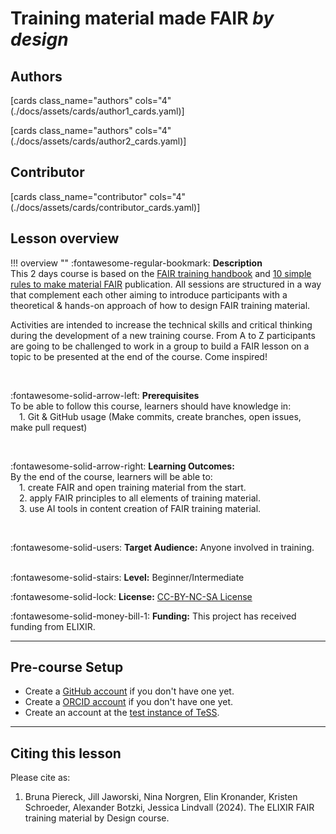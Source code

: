 # Training material made FAIR _by design_

## Authors

[cards class_name="authors" cols="4"(./docs/assets/cards/author1_cards.yaml)]

[cards class_name="authors" cols="4"(./docs/assets/cards/author2_cards.yaml)]

## Contributor

[cards class_name="contributor" cols="4"(./docs/assets/cards/contributor_cards.yaml)]

## Lesson overview

!!! overview ""
  :fontawesome-regular-bookmark: **Description**  
  This 2 days course is based on the [FAIR training handbook](https://elixir-europe-training.github.io/ELIXIR-TrP-FAIR-training-handbook/) and [10 simple rules to make material FAIR](https://journals.plos.org/ploscompbiol/article?id=10.1371/journal.pcbi.1007854) publication. All sessions are structured in a way that complement each other aiming to introduce participants with a theoretical & hands-on approach of how to design FAIR training material.
    
  Activities are intended to increase the technical skills and critical thinking during the development of a new training course. From A to Z participants are going to be challenged to work in a group to build a FAIR lesson on a topic to be presented at the end of the course. Come inspired! 
    
  </br>
    
  :fontawesome-solid-arrow-left: **Prerequisites**  
  To be able to follow this course, learners should have knowledge in:  
  &emsp;1. Git & GitHub usage (Make commits, create branches, open issues, make pull request)  
    
  </br>
    
  :fontawesome-solid-arrow-right: **Learning Outcomes:**  
  By the end of the course, learners will be able to:  
  &emsp;1. create FAIR and open training material from the start.  
  &emsp;2. apply FAIR principles to all elements of training material.  
  &emsp;3. use AI tools in content creation of FAIR training material.  
    
  </br>
    
  :fontawesome-solid-users: **Target Audience:** Anyone involved in training.  
  </br>
    
  :fontawesome-solid-stairs: **Level:** Beginner/Intermediate  
   
  :fontawesome-solid-lock: **License:** [CC-BY-NC-SA License](https://creativecommons.org/licenses/by-nc-sa/4.0/deed.en)  
    
  :fontawesome-solid-money-bill-1: **Funding:** This project has received funding from ELIXIR.  

  [comment]: # (Property in Bioschema: description)
  [comment]: # (Property in Bioschema: coursePrequsites)
  [comment]: # (Property in Bioschema: teaches)
  [comment]: # (Property in Bioschema: audience)
  [comment]: # (Property in Bioschema: educationalLevel)
  [comment]: # (Property in Biochema: licence)
  [comment]: # (This is an example for CONVERGE)

---
## Pre-course Setup

- Create a [GitHub account](https://github.com/) if you don't have one yet.
- Create a [ORCID account](https://orcid.org/) if you don't have one yet.
- Create an account at the [test instance of TeSS](https://dev.tess.elixir-europe.org/users/sign_up).

---
## Citing this lesson

Please cite as:

  1. Bruna Piereck, Jill Jaworski, Nina Norgren, Elin Kronander, Kristen Schroeder, Alexander Botzki, Jessica Lindvall (2024). The ELIXIR FAIR training material by Design course. 




